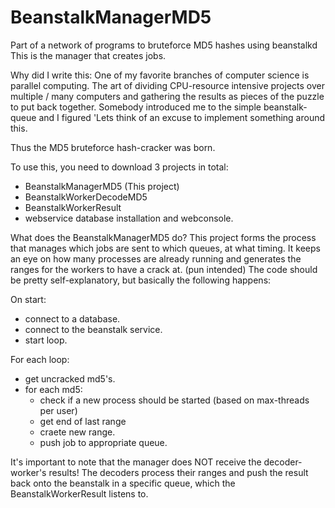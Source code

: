 BeanstalkManagerMD5
===================

Part of a network of programs to bruteforce MD5 hashes using beanstalkd This is the manager that creates jobs.

Why did I write this: 
One of my favorite branches of computer science is parallel computing. The art of dividing CPU-resource intensive projects
over multiple / many computers and gathering the results as pieces of the puzzle to put back together. Somebody introduced me
to the simple beanstalk-queue and I figured 'Lets think of an excuse to implement something around this. 

Thus the MD5 bruteforce hash-cracker was born. 

To use this, you need to download 3 projects in total: 
- BeanstalkManagerMD5 (This project) 
- BeanstalkWorkerDecodeMD5
- BeanstalkWorkerResult
- webservice database installation and webconsole. 


What does the BeanstalkManagerMD5 do? 
This project forms the process that manages which jobs are sent to which queues, at what timing. It keeps an eye on how many
processes are already running and generates the ranges for the workers to have a crack at. (pun intended) 
The code should be pretty self-explanatory, but basically the following happens: 

On start:
- connect to a database. 
- connect to the beanstalk service. 
- start loop. 

For each loop: 
- get uncracked md5's. 
- for each md5: 
  - check if a new process should be started (based on max-threads per user) 
  - get end of last range
  - craete new range.
  - push job to appropriate queue. 

It's important to note that the manager does NOT receive the decoder-worker's results! The decoders process their ranges and 
push the result back onto the beanstalk in a specific queue, which the BeanstalkWorkerResult listens to. 


